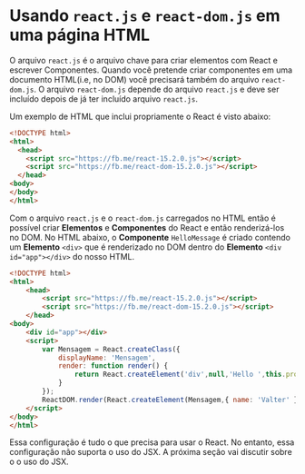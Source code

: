 # Usando `react.js` e `react-dom.js` em uma página HTML

O arquivo `react.js` é o arquivo chave para criar elementos com React e escrever Componentes. Quando você pretende criar componentes em uma documento HTML(i.e, no DOM) você precisará também do arquivo `react-dom.js`. O arquivo `react-dom.js` depende do 
arquivo `react.js` e deve ser incluído depois de já ter incluído arquivo `react.js`.

Um exemplo de HTML que inclui propriamente o React é visto abaixo:

```html
<!DOCTYPE html>
<html>
  <head>
    <script src="https://fb.me/react-15.2.0.js"></script>
    <script src="https://fb.me/react-dom-15.2.0.js"></script>
  </head>
<body>
</body>
</html>
```

Com o arquivo `react.js` e o `react-dom.js` carregados no HTML então é possível criar **Elementos** e **Componentes** do React e então renderizá-los no DOM. No HTML abaixo, o **Componente** `HelloMessage` é criado contendo um **Elemento** `<div>` que é renderizado no DOM dentro do **Elemento**  `<div id="app"></div>` do nosso HTML. 

```html
<!DOCTYPE html>
<html>
    <head>
        <script src="https://fb.me/react-15.2.0.js"></script>
        <script src="https://fb.me/react-dom-15.2.0.js"></script>
    </head>
<body>
    <div id="app"></div>
    <script>
        var Mensagem = React.createClass({
            displayName: 'Mensagem',
            render: function render() {
                return React.createElement('div',null,'Hello ',this.props.name);
            }
        });
        ReactDOM.render(React.createElement(Mensagem,{ name: 'Valter' }), document.getElementById('app'));
    </script>
</body>
</html>
```

Essa configuração é tudo o que precisa para usar o React. No entanto, essa configuração não suporta o uso do JSX. A próxima seção vai discutir sobre o o uso do JSX.   

<!---
#### Observações

* An alternative `react.js` file called `react-with-addons.js` is available [containing a collection of utility modules](https://facebook.github.io/react/docs/addons.html) for building React applications. The "addons" file can be used in place of the `react.js` file.
* Não faça o elemento `<body>` como raiz de sua aplicação React. Sempre coloque uma `<div>` raiz dentro do `<body>`, dê um id e renderize dentro dele. Isso dá React sua própria piscina para jogar em sem se preocupar sobre o que mais potencialmente quer fazer alterações para as crianças do elemento ` body> `

This gives React its own pool to play in without worrying about what else potentially wants to make changes to the children of the `<body>` element.
-->


